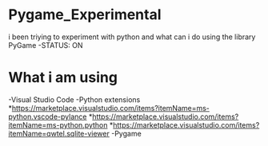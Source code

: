 # Pygame_Experimental
i been triying to experiment with python and what can i do using the library PyGame -STATUS: ON

# What i am using
-Visual Studio Code
-Python extensions
  *https://marketplace.visualstudio.com/items?itemName=ms-python.vscode-pylance
  *https://marketplace.visualstudio.com/items?itemName=ms-python.python
  *https://marketplace.visualstudio.com/items?itemName=qwtel.sqlite-viewer
-Pygame

